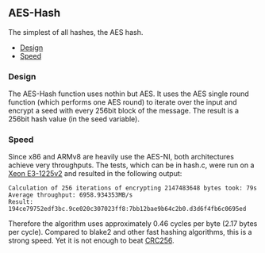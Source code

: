 ## AES-Hash
The simplest of all hashes, the AES hash.

- [Design](#Design)
- [Speed](#Speed)

### Design
The AES-Hash function uses nothin but AES. It uses the AES single round function (which performs one AES round) to iterate over the input and encrypt a seed with every 256bit block of the message. The result is a 256bit hash value (in the seed variable).

### Speed
Since x86 and ARMv8 are heavily use the AES-NI, both architectures achieve very throughputs. The tests, which can be in hash.c, were run on a [Xeon E3-1225v2](https://ark.intel.com/content/www/us/en/ark/products/65733/intel-xeon-processor-e3-1225-v2-8m-cache-3-20-ghz.html) and resulted in the following output:
```
Calculation of 256 iterations of encrypting 2147483648 bytes took: 79s
Average throughput: 6958.934353MB/s
Result: 194ce79752edf3bc.9ce020c307023ff8:7bb12bae9b64c2b0.d3d6f4fb6c0695ed
```
Therefore the algorithm uses approximately 0.46 cycles per byte (2.17 bytes per cycle). Compared to blake2 and other fast hashing algorithms, this is a strong speed. Yet it is not enough to beat [CRC256](https://github.com/ClashLuke/CCLib/tree/master/CRC256).
